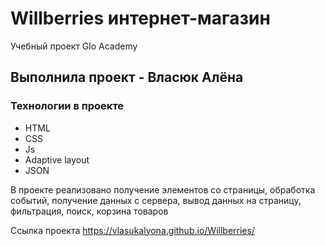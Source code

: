 # Willberries интернет-магазин

Учебный проект Glo Academy

## Выполнила проект - Власюк Алёна

### Технологии в проекте 
- HTML
- CSS
- Js
- Adaptive layout
- JSON

В проекте реализовано получение элементов со страницы, обработка событий, получение данных с сервера, вывод данных на страницу, фильтрация, поиск, корзина товаров

Ссылка проекта https://vlasukalyona.github.io/Willberries/
